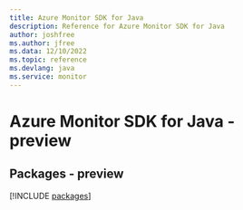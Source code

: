 ```yaml
---
title: Azure Monitor SDK for Java
description: Reference for Azure Monitor SDK for Java
author: joshfree
ms.author: jfree
ms.data: 12/10/2022
ms.topic: reference
ms.devlang: java
ms.service: monitor
---
```

# Azure Monitor SDK for Java - preview
## Packages - preview
[!INCLUDE [packages](monitor-index.md)]